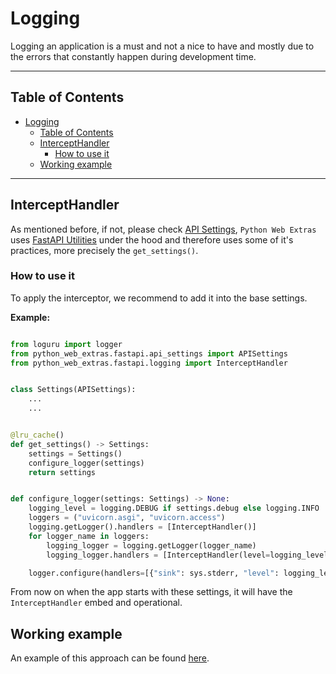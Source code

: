 # Logging

Logging an application is a must and not a nice to have and mostly due
to the errors that constantly happen during development time.

---

## Table of Contents

- [Logging](#logging)
    - [Table of Contents](#table-of-contents)
    - [InterceptHandler](#intercepthandler)
        - [How to use it](#how-to-use-it)
    - [Working example](#working-example)

---

## InterceptHandler

As mentioned before, if not, please check [API Settings](./settings.md),
`Python Web Extras` uses [FastAPI Utilities](https://fastapi-utils.davidmontague.xyz/)
under the hood and therefore uses some of it's practices, more precisely
the `get_settings()`.

### How to use it

To apply the interceptor, we recommend to add it into the base settings.

**Example:**

```python

from loguru import logger
from python_web_extras.fastapi.api_settings import APISettings
from python_web_extras.fastapi.logging import InterceptHandler


class Settings(APISettings):
    ...
    ...


@lru_cache()
def get_settings() -> Settings:
    settings = Settings()
    configure_logger(settings)
    return settings


def configure_logger(settings: Settings) -> None:
    logging_level = logging.DEBUG if settings.debug else logging.INFO
    loggers = ("uvicorn.asgi", "uvicorn.access")
    logging.getLogger().handlers = [InterceptHandler()]
    for logger_name in loggers:
        logging_logger = logging.getLogger(logger_name)
        logging_logger.handlers = [InterceptHandler(level=logging_level)]

    logger.configure(handlers=[{"sink": sys.stderr, "level": logging_level}])

```

From now on when the app starts with these settings, it will have the
`InterceptHandler` embed and operational.

## Working example

An example of this approach can be found [here](https://github.com/tarsil/cookiecutter-fastapi/blob/main/%7B%7B%20cookiecutter.project_root_name%20%7D%7D/%7B%7B%20cookiecutter.project_src_name%20%7D%7D/core/configs/settings.py).
